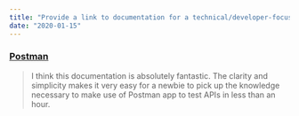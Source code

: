 ```yaml
---
title: "Provide a link to documentation for a technical/developer-focused product, which you think are well done, and briefly explain why you think they are well done"
date: "2020-01-15"
---
```


### [Postman](https://www.getpostman.com/product/api-client)

> I think this documentation is absolutely fantastic. The clarity and simplicity makes it very easy for a newbie to pick up the knowledge necessary to make use of Postman app to test APIs in less than an hour.
